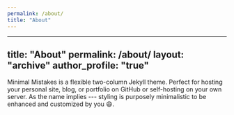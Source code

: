 ```yaml
---
permalink: /about/
title: "About"
---
```


---
title: "About"
permalink: /about/
layout: "archive"
author_profile: "true"
---

Minimal Mistakes is a flexible two-column Jekyll theme. Perfect for hosting your personal site, blog, or portfolio on GitHub or self-hosting on your own server. As the name implies --- styling is purposely minimalistic to be enhanced and customized by you :smile:.